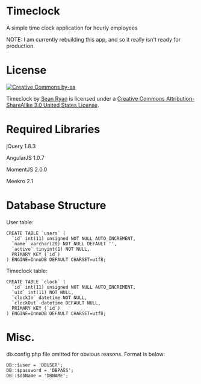 Timeclock
=========
A simple time clock application for hourly employees

NOTE: I am currently rebuilding this app, and so it really isn't ready for production.

License
=======
[![Creative Commons by-sa](http://i.creativecommons.org/l/by-sa/3.0/us/88x31.png)](http://creativecommons.org/licenses/by-sa/3.0/us/deed.en_US)

Timeclock by [Sean Ryan](http://designingsean.com) is licensed under a [Creative Commons Attribution-ShareAlike 3.0 United States License](http://creativecommons.org/licenses/by-sa/3.0/us/deed.en_US).

Required Libraries
==================
jQuery 1.8.3

AngularJS 1.0.7

MomentJS 2.0.0

Meekro 2.1

Database Structure
==================
User table:

	CREATE TABLE `users` (
	  `id` int(11) unsigned NOT NULL AUTO_INCREMENT,
	  `name` varchar(20) NOT NULL DEFAULT '',
	  `active` tinyint(1) NOT NULL,
	  PRIMARY KEY (`id`)
	) ENGINE=InnoDB DEFAULT CHARSET=utf8;

Timeclock table:

	CREATE TABLE `clock` (
	  `id` int(11) unsigned NOT NULL AUTO_INCREMENT,
	  `uid` int(11) NOT NULL,
	  `clockIn` datetime NOT NULL,
	  `clockOut` datetime DEFAULT NULL,
	  PRIMARY KEY (`id`)
	) ENGINE=InnoDB DEFAULT CHARSET=utf8;

Misc.
=====
db.config.php file omitted for obvious reasons. Format is below:

	DB::$user = 'DBUSER';
	DB::$password = 'DBPASS';
	DB::$dbName = 'DBNAME';